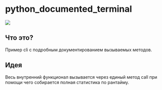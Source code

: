 # python_documented_terminal

![](https://pp.userapi.com/c837735/v837735581/5a5a6/3evopAgizoU.jpg)

## Что это?

Пример cli с подробным документированием вызываемых методов.

## Идея

Весь внутренний функционал вызывается через единый метод call при помощи чего собирается полная статистика по рантайму.
